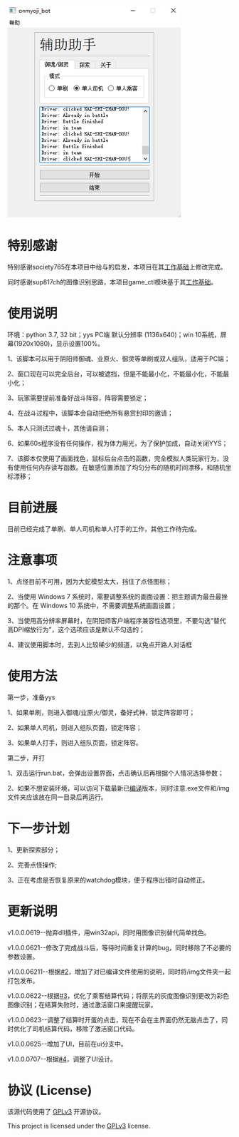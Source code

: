 ![avatar](https://raw.githubusercontent.com/AcademicDog/myresource/master/usage.png)

# 特别感谢
特别感谢society765在本项目中给与的启发，本项目在其[工作基础](https://github.com/society765/yys-auto-yuhun)上修改完成。

同时感谢sup817ch的图像识别思路，本项目game_ctl模块基于其[工作基础](https://github.com/sup817ch/AutoOnmyoji)。

# 使用说明

环境：python 3.7, 32 bit；yys PC端 默认分辨率 (1136x640)；win 10系统，屏幕(1920x1080)，显示设置100%。

1、该脚本可以用于阴阳师御魂、业原火、御灵等单刷或双人组队，适用于PC端；

2、窗口现在可以完全后台，可以被遮挡，但是不能最小化，不能最小化，不能最小化；

3、玩家需要提前准备好战斗阵容，阵容需要锁定；

4、在战斗过程中，该脚本会自动拒绝所有悬赏封印的邀请；

5、本人只测试过魂十，其他请自测；

6、如果60s程序没有任何操作，视为体力用光，为了保护加成，自动关闭YYS；

7、该脚本仅使用了画面找色，鼠标后台点击的函数，完全模拟人类玩家行为，没有使用任何内存读写函数。在敏感位置添加了均匀分布的随机时间漂移，和随机坐标漂移；

# 目前进展
目前已经完成了单刷、单人司机和单人打手的工作，其他工作待完成。

# 注意事项
1、点怪目前不可用，因为大蛇模型太大，挡住了点怪图标；

2、当使用 Windows 7 系统时，需要调整系统的画面设置：把主题调为最丑最挫的那个。在 Windows 10 系统中，不需要调整系统画面设置；

3、当使用高分辨率屏幕时，在阴阳师客户端程序兼容性选项里，不要勾选"替代高DPI缩放行为"，这个选项应该是默认不勾选的；

4、建议使用脚本时，去到人比较稀少的频道，以免点开路人对话框

# 使用方法

第一步，准备yys

1、如果单刷，则进入御魂/业原火/御灵，备好式神，锁定阵容即可；

2、如果单人司机，则进入组队页面，锁定阵容；

3、如果单人打手，则进入组队页面，锁定阵容。

第二步，开打

1、双击运行run.bat，会弹出设置界面，点击确认后再根据个人情况选择参数；

2、如果不想安装环境，可以访问下载最新已[编译](https://github.com/AcademicDog/onmyoji_bot/releases)版本，同时注意.exe文件和/img文件夹应该放在同一目录后再运行。

# 下一步计划
1、更新探索部分；

2、完善点怪操作;

3、正在考虑是否恢复原来的watchdog模块，便于程序出错时自动修正。

# 更新说明
v1.0.0.0619--抛弃dll插件，用win32api，同时用图像识别替代简单找色。

v1.0.0.0621--修改了完成战斗后，等待时间重复计算的bug，同时移除了不必要的参数设置。

v1.0.0.06211--根据[#2](https://github.com/AcademicDog/onmyoji_bot/issues/2)，增加了对已编译文件使用的说明，同时将/img文件夹一起打包发布。

v1.0.0.0622--根据[#3](https://github.com/AcademicDog/onmyoji_bot/issues/3)，优化了乘客结算代码；将原先的灰度图像识别更改为彩色图像识别；在结算失败时，通过激活窗口来提醒玩家。

v1.0.0.0623--调整了结算时开蛋的点击，现在不会在主界面仍然无脑点击了，同时优化了司机结算代码，移除了激活窗口代码。

v1.0.0.0625--增加了UI，目前在ui分支中。

v1.0.0.0707--根据[#4](https://github.com/AcademicDog/onmyoji_bot/issues/4)，调整了UI设计。

# 协议 (License)

该源代码使用了 [GPLv3](https://www.gnu.org/licenses/gpl-3.0.html) 开源协议。

This project is licensed under the [GPLv3](https://www.gnu.org/licenses/gpl-3.0.html) license.